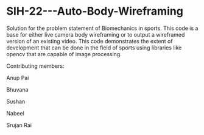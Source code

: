 # SIH-22---Auto-Body-Wireframing
Solution for the problem statement of Biomechanics in sports.
This code is a base for either live camera body wireframing or to output a wireframed version of an existing video. This code demonstrates the extent of development that can be done in the field of sports using libraries like opencv that are capable of image processing.

Contributing members:


Anup Pai


Bhuvana


Sushan


Nabeel


Srujan Rai
